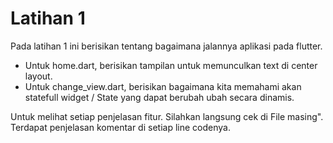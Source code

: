 # Latihan 1

Pada latihan 1 ini berisikan tentang bagaimana jalannya aplikasi pada flutter.

- Untuk home.dart, berisikan tampilan untuk memunculkan text di center layout.
- Untuk change_view.dart, berisikan bagaimana kita memahami akan statefull widget / State yang dapat berubah ubah secara dinamis.

Untuk melihat setiap penjelasan fitur. Silahkan langsung cek di File masing". Terdapat penjelasan komentar di setiap line codenya.
